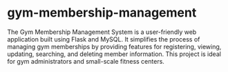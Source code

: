 # gym-membership-management
The Gym Membership Management System is a user-friendly web application built using Flask and MySQL. It simplifies the process of managing gym memberships by providing features for registering, viewing, updating, searching, and deleting member information. This project is ideal for gym administrators and small-scale fitness centers.

